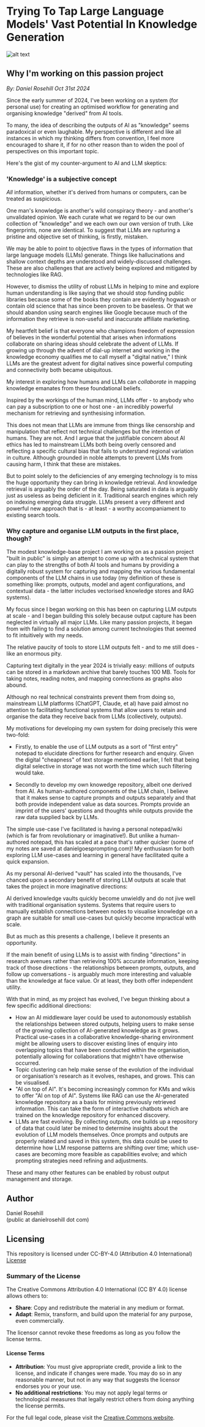 # Trying To Tap Large Language Models' Vast Potential In Knowledge Generation 

![alt text](images/header.webp)

## Why I'm working on this passion project

*By: Daniel Rosehill*
*Oct 31st 2024*

Since the early summer of 2024, I've been working on a system (for personal use) for creating an optimised workflow for generating and organising knowledge "derived" from AI tools. 

To many, the idea of describing the outputs of AI as "knowledge" seems paradoxical or even laughable. My perspective is different and like all instances in which my thinking differs from convention, I feel more encouraged to share it, if for no other reason than to widen the pool of perspectives on this important topic. 

Here's the gist of my counter-argument to AI and LLM skeptics:

### 'Knowledge' is a subjective concept

*All* information, whether it's derived from humans or computers, can be treated as suspicious. 

One man's knowledge is another's wild conspiracy theory - and another's unvalidated opinion. We each curate what we regard to be our own collection of "knowledge" and we each own our own version of truth. Like fingerprints, none are identical. To suggest that LLMs are rupturing a pristine and objective set of thinking, is firstly, mistaken.

We may be able to point to objective flaws in the types of information that large language models (LLMs) generate. Things like hallucinations and shallow context depths are understood and widely-discussed challenges. These are also challenges that are actively being explored and mitigated by technologies like RAG.

However, to dismiss the utility of robust LLMs in helping to mine and explore human understanding is like saying that  we should stop funding public libraries because some of the books they contain are evidently hogwash or contain old science that has since been proven to be baseless. Or that we should abandon using search engines like Google because much of the information they retrieve is non-useful and inaccurate affiliate marketing. 

My heartfelt belief is that everyone who champions freedom of expression of believes in the wonderful potential that arises when informations collaborate on sharing ideas should celebrate the advent of LLMs. If growing up through the advent of dial-up internet and working in the knowledge economy qualifies me to call myself a "digital native," I think LLMs are the greatest advent for digital natives since powerful computing and connectivity both became ubiquitous. 

My interest in exploring how humans and LLMs can *collaborate* in mapping knowledge emanates from these foundational beliefs. 

Inspired by the workings of the human mind, LLMs offer - to anybody who can pay a subscription to one or host one - an incredibly powerful mechanism for retrieving and synthesising information. 

This does not mean that LLMs are immune from things like censorship and manipulation that reflect not technical challenges but the intention of humans. They are not. And I argue that the justifiable concern about AI ethics has led to mainstream LLMs both being overly censored and reflecting a specific cultural bias that fails to understand regional variation in culture. Although grounded in noble attempts to prevent LLMs from causing harm, I think that these are mistakes.

But to point solely to the deficiencies of any emerging technology is to miss the huge opportunity they can bring in knowledge retrieval. And knowledge retrieval is arguably the order of the day. Being saturated in data is arguably just as useless as being deficient in it. Traditional search engines which rely on indexing emerging data struggle. LLMs present a very different and powerful new approach that is - at least - a worthy accompaniament to existing search tools. 

###  Why capture and organise LLM outputs in the first place, though?

The modest knowledge-base project I am working on as a passion project "built in public" is simply an attempt to come up with a technical system that can play to the strengths of both AI tools and humans by providing a digitally robust system for capturing and mapping the various fundamental components of the LLM chains in use today (my definition of these is something like: prompts, outputs, model and agent configurations, and contextual data - the latter includes vectorised knowledge stores and RAG systems). 

My focus since I began working on this has been on capturing LLM outputs at scale - and I began building this solely because output capture has been neglected in virtually all major LLMs. Like many passion projects, it began from with failing to find a solution among current technologies that seemed to fit intuitively with my needs. 

The relative paucity of tools to store LLM outputs felt - and to me still does - like an enormous pity. 

Capturing text digitally in the year 2024 is trivially easy: millions of outputs can be stored in a markdown archive that barely touches 100 MB. Tools for taking notes, reading notes, and mapping connections as graphs also abound.

Although no real technical constraints prevent them from doing so, mainstream LLM platforms (ChatGPT, Claude, et al) have paid almost no attention to facilitating functional systems that allow users to retain and organise the data they receive back from LLMs (collectively, outputs).

My motivations for developing my own system for doing precisely this were two-fold:

- Firstly, to enable the use of LLM outputs as a sort of "first entry" notepad to elucidate directions for further research and enquiry. Given the digital "cheapness" of text storage mentioned earlier, I felt that being digital selective in storage was not worth the time which such filtering would take. 
  
- Secondly to develop my own knowedge repository, albeit one derived from AI. As human-authored components of the LLM chain, I believe that it makes sense to capture prompts and outputs separately and that both provide independent value as data sources. Prompts provide an imprint of the users' questions and thoughts while outputs provide the raw data supplied back by LLMs. 

The simple use-case I've facilitated is having a personal notepad/wiki (which is far from revolutionary or imaginative!). But unlike a human-authored notepad, this has scaled at a pace that's rather quicker (some of my notes are saved at danielgoesprompting.com)! My enthusiasm for both exploring LLM use-cases and learning in general have facilitated quite a quick expansion. 

As my personal AI-derived "vault" has scaled into the thousands, I've chanced upon a secondary benefit of storing LLM outputs at scale that takes the project in more imaginative directions: 

AI derived knowledge vaults quickly become unwieldly and do not jive well with traditional organisation systems. Systems that require users to manually establish connections between nodes to visualise knowledge on a graph are suitable for small use-cases but quickly become impractical with scale. 

But as much as this presents a challenge, I believe it presents an opportunity. 

If the main benefit of using LLMs is to assist with finding "directions" in research avenues rather than retrieving 100% accurate information, keeping track of those directions - the relationships between prompts, outputs, and follow up conversations - is arguably much more interesting and valuable than the knowledge at face value. Or at least, they both offer independent utility.

With that in mind, as my project has evolved, I've begun thinking about a few specific additional directions:

- How an AI middleware layer could be used to autonomously establish the relationships between stored outputs, helping users to make sense of the growing collection of AI-generated knowledge as it grows. Practical use-cases in a collaborative knowledge-sharing environment might be allowing users to discover existing lines of enquiry into overlapping topics that have been conducted within the organisation, potentially allowing for collaborations that mightn't have otherwise occurred.
- Topic clustering can help make sense of the evolution of the individual or organisation's research as it evolves, reshapes, and grows. This can be visualised. 
- "AI on top of AI". It's becoming increasingly common for KMs and wikis to offer "AI on top of AI". Systems like RAG can use the AI-generated knowledge repository as a basis for mining previously retrieved information. This can take the form of interactive chatbots which are trained on the knowledge repository for enhanced discovery. 
-  LLMs are fast evolving. By collecting outputs, one builds up a repository of data that could later be mined to determine insights about the evolution of LLM models themselves. Once prompts and outputs are properly related and saved in this system, this data could be used to determine how LLM response patterns are shifting over time; which use-cases are becoming more feasible as capabilities evolve; and which prompting strategies need refining and adjustments. 

These and many other features can be enabled by robust output management and storage. 
 

## Author

Daniel Rosehill  
(public at danielrosehill dot com)

## Licensing

This repository is licensed under CC-BY-4.0 (Attribution 4.0 International) 
[License](https://creativecommons.org/licenses/by/4.0/)

### Summary of the License
The Creative Commons Attribution 4.0 International (CC BY 4.0) license allows others to:
- **Share**: Copy and redistribute the material in any medium or format.
- **Adapt**: Remix, transform, and build upon the material for any purpose, even commercially.

The licensor cannot revoke these freedoms as long as you follow the license terms.

#### License Terms
- **Attribution**: You must give appropriate credit, provide a link to the license, and indicate if changes were made. You may do so in any reasonable manner, but not in any way that suggests the licensor endorses you or your use.
- **No additional restrictions**: You may not apply legal terms or technological measures that legally restrict others from doing anything the license permits.

For the full legal code, please visit the [Creative Commons website](https://creativecommons.org/licenses/by/4.0/legalcode).